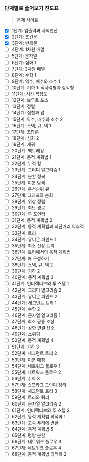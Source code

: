 ### 단계별로 풀어보기 진도표  
> [문제 사이트](https://www.acmicpc.net/step)

- [x] 1단계: 입출력과 사칙연산  
- [x] 2단계: 조건문  
- [x] 3단계: 반복문  
- [ ] 4단계: 1차원 배열  
- [ ] 5단계: 문자열  
- [ ] 6단계: 심화 1  
- [ ] 7단계: 2차원 배열  
- [ ] 8단계: 수학 1  
- [ ] 9단계: 약수, 배수와 소수 1  
- [ ] 10단계: 기하 1: 직사각형과 삼각형  
- [ ] 11단계: 시간 복잡도  
- [ ] 12단계: 브루트 포스  
- [ ] 13단계: 정렬  
- [ ] 14단계: 집합과 맵  
- [ ] 15단계: 약수, 배수와 소수 2  
- [ ] 16단계: 스택, 큐, 덱 1  
- [ ] 17단계: 조합론  
- [ ] 18단계: 심화 2  
- [ ] 19단계: 재귀  
- [ ] 20단계: 백트래킹  
- [ ] 21단계: 동적 계획법 1  
- [ ] 22단계: 누적 합  
- [ ] 23단계: 그리디 알고리즘 1  
- [ ] 24단계: 분할 정복  
- [ ] 25단계: 이분 탐색  
- [ ] 26단계: 우선순위 큐  
- [ ] 27단계: 그래프와 순회  
- [ ] 28단계: 위상 정렬  
- [ ] 29단계: 최단 경로  
- [ ] 30단계: 투 포인터  
- [ ] 31단계: 동적 계획법 2  
- [ ] 32단계: 동적 계획법과 최단거리 역추적  
- [ ] 33단계: 트리  
- [ ] 34단계: 유니온 파인드 1  
- [ ] 35단계: 최소 신장 트리  
- [ ] 36단계: 트리에서의 동적 계획법  
- [ ] 37단계: 해 구성하기  
- [ ] 38단계: 스택, 큐, 덱 2  
- [ ] 39단계: 기하 2  
- [ ] 40단계: 동적 계획법 3  
- [ ] 41단계: 인터랙티브와 투 스텝 1  
- [ ] 42단계: 그리디 알고리즘 2  
- [ ] 43단계: 유니온 파인드 2  
- [ ] 44단계: 세그먼트 트리 1  
- [ ] 45단계: 수학 2  
- [ ] 46단계: 문자열 알고리즘 1  
- [ ] 47단계: 최소 공통 조상  
- [ ] 48단계: 강한 연결 요소  
- [ ] 49단계: 스위핑  
- [ ] 50단계: 동적 계획법 4  
- [ ] 51단계: 기하 3  
- [ ] 52단계: 세그먼트 트리 2  
- [ ] 53단계: 이분 매칭  
- [ ] 54단계: 네트워크 플로우 1  
- [ ] 55단계: 네트워크 플로우 2  
- [ ] 56단계: 수학 3  
- [ ] 57단계: 스프라그 그런디 정리  
- [ ] 58단계: 세그먼트 트리 3  
- [ ] 59단계: 트리와 쿼리  
- [ ] 60단계: 문자열 알고리즘 2  
- [ ] 61단계: 인터랙티브와 투 스텝 2  
- [ ] 62단계: 동적 계획법 최적화 1  
- [ ] 63단계: 고속 푸리에 변환  
- [ ] 64단계: 동적 계획법 5  
- [ ] 65단계: 평방 분할  
- [ ] 66단계: 네트워크 플로우 3  
- [ ] 67단계: 네트워크 플로우 4  
- [ ] 68단계: 동적 계획법 최적화 2  
